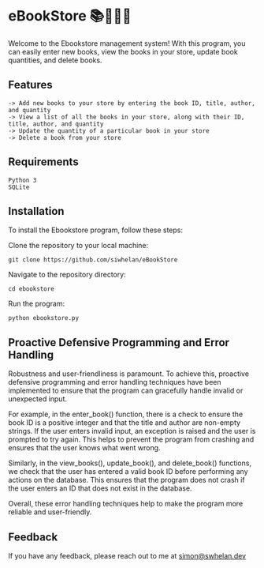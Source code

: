 # eBookStore 📚📖🧑‍🏫

Welcome to the Ebookstore management system! With this program, you can easily enter new books, view the books in your store, update book quantities, and delete books.


## Features

    -> Add new books to your store by entering the book ID, title, author, and quantity
    -> View a list of all the books in your store, along with their ID, title, author, and quantity
    -> Update the quantity of a particular book in your store
    -> Delete a book from your store
    

## Requirements

    Python 3
    SQLite
    

## Installation

To install the Ebookstore program, follow these steps:

  Clone the repository to your local machine:
    
    git clone https://github.com/siwhelan/eBookStore
    
  Navigate to the repository directory:
  
    cd ebookstore

  Run the program:
  
    python ebookstore.py
    
    
## Proactive Defensive Programming and Error Handling

Robustness and user-friendliness is paramount. To achieve this, proactive defensive programming and error handling techniques have been implemented to ensure that the program can gracefully handle invalid or unexpected input.

For example, in the enter_book() function, there is a check to ensure the book ID is a positive integer and that the title and author are non-empty strings. If the user enters invalid input, an exception is raised and the user is prompted to try again. This helps to prevent the program from crashing and ensures that the user knows what went wrong.

Similarly, in the view_books(), update_book(), and delete_book() functions, we check that the user has entered a valid book ID before performing any actions on the database. This ensures that the program does not crash if the user enters an ID that does not exist in the database.

Overall, these error handling techniques help to make the program more reliable and user-friendly.


## Feedback

If you have any feedback, please reach out to me at simon@swhelan.dev
